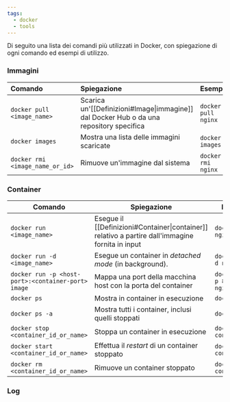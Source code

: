 ```yaml
---
tags:
  - docker
  - tools
---
```

Di seguito una lista dei comandi più utilizzati in Docker, con spiegazione di ogni comando ed esempi di utilizzo.

### Immagini

| Comando                         | Spiegazione                                                                             | Esempio             |
| :------------------------------ | :-------------------------------------------------------------------------------------- | :------------------ |
| `docker pull <image_name>`      | Scarica un'[[Definizioni#Image\|immagine]] dal Docker Hub o da una repository specifica | `docker pull nginx` |
| `docker images`                 | Mostra una lista delle immagini scaricate                                               | `docker images`     |
| `docker rmi <image_name_or_id>` | Rimuove un'immagine dal sistema                                                         | `docker rmi nginx`  |

### Container

| Comando                                            | Spiegazione                                                                                      | Esempio                       |
| -------------------------------------------------- | ------------------------------------------------------------------------------------------------ | ----------------------------- |
| `docker run <image_name>`                          | Esegue il [[Definizioni#Container\|container]] relativo a partire dall'immagine fornita in input | `docker run nginx`            |
| `docker run -d <image_name>`                       | Esegue un container in *detached mode* (in background).                                          | `docker run -d nginx`         |
| `docker run -p <host-port>:<container-port> image` | Mappa una port della macchina host con la porta del container                                    | `docker run -p 8080:80 nginx` |
| `docker ps`                                        | Mostra in container in esecuzione                                                                | `docker ps`                   |
| `docker ps -a`                                     | Mostra tutti i container, inclusi quelli stoppati                                                | `docker ps -a`                |
| `docker stop <container_id_or_name>`               | Stoppa un container in esecuzione                                                                | `docker stop container_id`    |
| `docker start <container_id_or_name>`              | Effettua il *restart* di un container stoppato                                                   | `docker start container_id`   |
| `docker rm <container_id_or_name>`                 | Rimuove un container stoppato                                                                    | `docker rm container_id`      |

### Log


